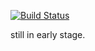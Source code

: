 [![Build Status](https://travis-ci.org/zjhmale/intellij-coq.svg?branch=master)](https://travis-ci.org/zjhmale/intellij-coq)

still in early stage.

